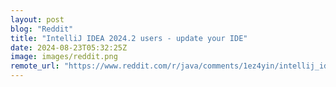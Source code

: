 ```yaml
---
layout: post
blog: "Reddit"
title: "IntelliJ IDEA 2024.2 users - update your IDE"
date: 2024-08-23T05:32:25Z
image: images/reddit.png
remote_url: "https://www.reddit.com/r/java/comments/1ez4yin/intellij_idea_20242_users_update_your_ide/"
---
```

